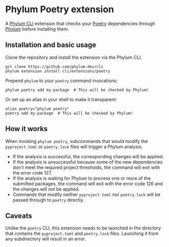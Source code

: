# Phylum Poetry extension

A [Phylum CLI](phylum-cli) extension that checks your [Poetry][poetry]
dependencies through [Phylum][phylum] before installing them.

## Installation and basic usage

Clone the repository and install the extension via the Phylum CLI.

```console
git clone https://github.com/phylum-dev/cli
phylum extension install cli/extensions/poetry
```

Prepend `phylum` to your `poetry` command invocations:

```console
phylum poetry add my-package  # This will be checked by Phylum!
```

Or set up an alias in your shell to make it transparent:

```console
alias poetry="phylum poetry"
poetry add my-package  # This will be checked by Phylum!
```

## How it works

When invoking `phylum poetry`, subcommands that would modify the
`pyproject.toml` or `poetry.lock` files will trigger a Phylum analysis.

- If the analysis is successful, the corresponding changes will be applied.
- If the analysis is unsuccessful because some of the new dependencies don't
  meet the required project thresholds, the command will exit with the error code
  127.
- If the analysis is waiting for Phylum to process one or more of the submitted
  packages, the command will exit with the error code 126 and the changes will
  _not_ be applied.
- Commands that modify neither `pyproject.toml` nor `poetry.lock` will be passed
  through to `poetry` directly.

## Caveats

Unlike the `poetry` CLI, this extension needs to be launched in the directory
that contains the `pyproject.toml` and `poetry.lock` files. Launching it from
any subdirectory will result in an error.

[phylum]: https://phylum.io
[phylum-cli]: https://github.com/phylum-dev/cli
[poetry]: https://python-poetry.org/
